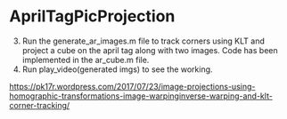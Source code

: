 # AprilTagPicProjection
3. Run the generate_ar_images.m file to track corners using KLT and project a cube on the april tag along with two images. Code has been implemented in the ar_cube.m file.
4. Run play_video(generated imgs) to see the working.

https://pk17r.wordpress.com/2017/07/23/image-projections-using-homographic-transformations-image-warpinginverse-warping-and-klt-corner-tracking/
